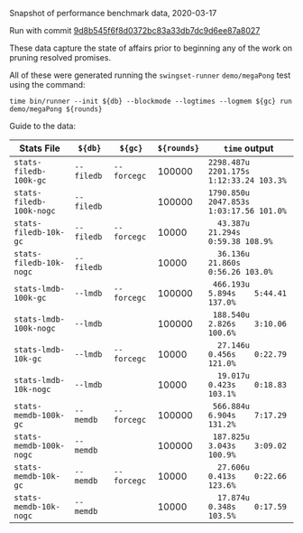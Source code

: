 Snapshot of performance benchmark data, 2020-03-17

Run with commit [9d8b545f6f8d0372bc83a33db7dc9d6ee87a8027](https://github.com/Agoric/agoric-sdk/commit/9d8b545f6f8d0372bc83a33db7dc9d6ee87a8027)

These data capture the state of affairs prior to beginning any of the work on
pruning resolved promises.

All of these were generated running the `swingset-runner` `demo/megaPong` test
using the command:

`time bin/runner --init ${db} --blockmode --logtimes --logmem ${gc} run demo/megaPong ${rounds}`

Guide to the data:

Stats File               |    `${db}` |     `${gc}` | `${rounds}` | `time` output
-------------------------|------------|-------------|-------------|--------------
`stats-filedb-100k-gc`   | `--filedb` | `--forcegc` |      100000 | `2298.487u 2201.175s 1:12:33.24 103.3%`
`stats-filedb-100k-nogc` | `--filedb` |             |      100000 | `1790.850u 2047.853s 1:03:17.56 101.0%`
`stats-filedb-10k-gc`    | `--filedb` | `--forcegc` |       10000 | `  43.387u   21.294s    0:59.38 108.9%`
`stats-filedb-10k-nogc`  | `--filedb` |             |       10000 | `  36.136u   21.860s    0:56.26 103.0%`
`stats-lmdb-100k-gc`     |   `--lmdb` | `--forcegc` |      100000 | ` 466.193u    5.894s    5:44.41 137.0%`
`stats-lmdb-100k-nogc`   |   `--lmdb` |             |      100000 | ` 188.540u    2.826s    3:10.06 100.6%`
`stats-lmdb-10k-gc`      |   `--lmdb` | `--forcegc` |       10000 | `  27.146u    0.456s    0:22.79 121.0%`
`stats-lmdb-10k-nogc`    |   `--lmdb` |             |       10000 | `  19.017u    0.423s    0:18.83 103.1%`
`stats-memdb-100k-gc`    |  `--memdb` | `--forcegc` |      100000 | ` 566.884u    6.904s    7:17.29 131.2%`
`stats-memdb-100k-nogc`  |  `--memdb` |             |      100000 | ` 187.825u    3.043s    3:09.02 100.9%`
`stats-memdb-10k-gc`     |  `--memdb` | `--forcegc` |       10000 | `  27.606u    0.413s    0:22.66 123.6%`
`stats-memdb-10k-nogc`   |  `--memdb` |             |       10000 | `  17.874u    0.348s    0:17.59 103.5%`
